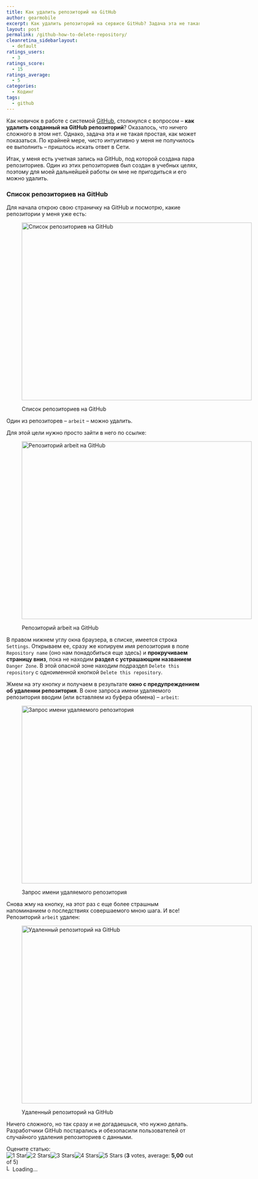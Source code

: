 ```yaml
---
title: Как удалить репозиторий на GitHub
author: gearmobile
excerpt: Как удалить репозиторий на сервисе GitHub? Задача эта не такая простая, как может показаться. По крайней мере, на чистой интуиции не получиться ее выполнить.
layout: post
permalink: /github-how-to-delete-repository/
cleanretina_sidebarlayout:
  - default
ratings_users:
  - 3
ratings_score:
  - 15
ratings_average:
  - 5
categories:
  - Кодинг
tags:
  - github
---
```

Как новичок в работе с системой [GitHub][1], столкнулся с вопросом &#8211; **как удалить созданный на GitHub репозиторий**? Оказалось, что ничего сложного в этом нет. Однако, задача эта и не такая простая, как может показаться. По крайней мере, чисто интуитивно у меня не получилось ее выполнить &#8211; пришлось искать ответ в Сети.

Итак, у меня есть учетная запись на GitHub, под которой создана пара репозиториев. Один из этих репозиториев был создан в учебных целях, поэтому для моей дальнейшей работы он мне не пригодиться и его можно удалить.

### Список репозиториев на GitHub

Для начала открою свою страничку на GitHub и посмотрю, какие репозитории у меня уже есть:<figure id="attachment_1739" style="width: 600px;" class="wp-caption aligncenter">

[<img src="http://localhost:7788/third/wp-content/uploads/2014/08/github-list_of_repos-600x464.png" alt="Список репозиториев на GitHub" width="600" height="464" class="size-medium wp-image-1739" />][2]<figcaption class="wp-caption-text">Список репозиториев на GitHub</figcaption></figure> 

Один из репозиторев &#8211; `arbeit` &#8211; можно удалить.

Для этой цели нужно просто зайти в него по ссылке:<figure id="attachment_1740" style="width: 600px;" class="wp-caption aligncenter">

[<img src="http://localhost:7788/third/wp-content/uploads/2014/08/github-repo_arbeit-600x464.png" alt="Репозиторий arbeit на GitHub" width="600" height="464" class="size-medium wp-image-1740" />][3]<figcaption class="wp-caption-text">Репозиторий arbeit на GitHub</figcaption></figure> 

В правом нижнем углу окна браузера, в списке, имеется строка `Settings`. Открываем ее, сразу же копируем имя репозитория в поле `Repository name` (оно нам понадобиться еще здесь) и **прокручиваем страницу вниз**, пока не находим **раздел с устрашающим названием** `Danger Zone`. В этой опасной зоне находим подраздел `Delete this repository` с одноименной кнопкой `Delete this repository`.

Жмем на эту кнопку и получаем в результате **окно с предупреждением об удаленни репозитория**. В окне запроса имени удаляемого репозитория вводим (или вставляем из буфера обмена) &#8211; `arbeit`:<figure id="attachment_1741" style="width: 600px;" class="wp-caption aligncenter">

[<img src="http://localhost:7788/third/wp-content/uploads/2014/08/github-delete_repo_arbeit-600x464.png" alt="Запрос имени удаляемого репозитория" width="600" height="464" class="size-medium wp-image-1741" />][4]<figcaption class="wp-caption-text">Запрос имени удаляемого репозитория</figcaption></figure> 

Снова жму на кнопку, на этот раз с еще более страшным напоминанием о последствиях совершаемого мною шага. И все! Репозиторий `arbeit` удален:<figure id="attachment_1742" style="width: 600px;" class="wp-caption aligncenter">

[<img src="http://localhost:7788/third/wp-content/uploads/2014/08/github-repo_arbeit_deleted-600x464.png" alt="Удаленный репозиторий на GitHub" width="600" height="464" class="size-medium wp-image-1742" />][5]<figcaption class="wp-caption-text">Удаленный репозиторий на GitHub</figcaption></figure> 

Ничего сложного, но так сразу и не догадаешься, что нужно делать. Разработчики GitHub постарались и обезопасили пользователей от случайного удаления репозиториев с данными.

Оцените статью:  
<span id="post-ratings-1738" class="post-ratings" data-nonce="48eb885441"><img id="rating_1738_1" src="http://localhost:7788/third/wp-content/plugins/wp-postratings/images/stars_crystal/rating_on.gif" alt="1 Star" title="1 Star" onmouseover="current_rating(1738, 1, '1 Star');" onmouseout="ratings_off(5, 0, 0);" onclick="rate_post();" onkeypress="rate_post();" style="cursor: pointer; border: 0px;" /><img id="rating_1738_2" src="http://localhost:7788/third/wp-content/plugins/wp-postratings/images/stars_crystal/rating_on.gif" alt="2 Stars" title="2 Stars" onmouseover="current_rating(1738, 2, '2 Stars');" onmouseout="ratings_off(5, 0, 0);" onclick="rate_post();" onkeypress="rate_post();" style="cursor: pointer; border: 0px;" /><img id="rating_1738_3" src="http://localhost:7788/third/wp-content/plugins/wp-postratings/images/stars_crystal/rating_on.gif" alt="3 Stars" title="3 Stars" onmouseover="current_rating(1738, 3, '3 Stars');" onmouseout="ratings_off(5, 0, 0);" onclick="rate_post();" onkeypress="rate_post();" style="cursor: pointer; border: 0px;" /><img id="rating_1738_4" src="http://localhost:7788/third/wp-content/plugins/wp-postratings/images/stars_crystal/rating_on.gif" alt="4 Stars" title="4 Stars" onmouseover="current_rating(1738, 4, '4 Stars');" onmouseout="ratings_off(5, 0, 0);" onclick="rate_post();" onkeypress="rate_post();" style="cursor: pointer; border: 0px;" /><img id="rating_1738_5" src="http://localhost:7788/third/wp-content/plugins/wp-postratings/images/stars_crystal/rating_on.gif" alt="5 Stars" title="5 Stars" onmouseover="current_rating(1738, 5, '5 Stars');" onmouseout="ratings_off(5, 0, 0);" onclick="rate_post();" onkeypress="rate_post();" style="cursor: pointer; border: 0px;" /> (<strong>3</strong> votes, average: <strong>5,00</strong> out of 5)<br /><span class="post-ratings-text" id="ratings_1738_text"></span></span><span id="post-ratings-1738-loading" class="post-ratings-loading"> <img src="http://localhost:7788/third/wp-content/plugins/wp-postratings/images/loading.gif" width="16" height="16" alt="Loading..." title="Loading..." class="post-ratings-image" />Loading...</span>

 [1]: https://github.com/ "GitHub"
 [2]: http://localhost:7788/third/wp-content/uploads/2014/08/github-list_of_repos.png
 [3]: http://localhost:7788/third/wp-content/uploads/2014/08/github-repo_arbeit.png
 [4]: http://localhost:7788/third/wp-content/uploads/2014/08/github-delete_repo_arbeit.png
 [5]: http://localhost:7788/third/wp-content/uploads/2014/08/github-repo_arbeit_deleted.png